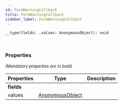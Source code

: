 ```yaml
---
id: FormWarningCallback
title: FormWarningCallback
sidebar_label: FormWarningCallback
---
```


```tsx
__type(fields: ,values: AnonymousObject): void
```
<br/>



### Properties

<font size="2"><i>(Mandatory properties are in bold)</i></font>

| Properties | Type | Description |
| --------- | ---- | ----------- |
| **fields** |  |  |
| values | [AnonymousObject](/framework-api/interfaces/AnonymousObject.md) |  |
